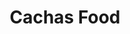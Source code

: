 ---
title: Cachas Food 
img: Cachas Food.png
prize: $$
size: XL
description: Una hamburguesería ideal para comida con amigos, muy bien ambientada, con un estilo pick‑and‑go que combina rapidez y buena onda.Hamburguesas de excelente sabor, tamaño grande, se notan hechas con dedicación y carne de buena calidad.Las Papas fritas tienen un gran sabor y cumplen con el conjunto.Servicio ágil, ideal para juntadas 
ranking: 2
ubicacion: Urquiza, Elpidio González y, M5519 Guaymallén, Mendoza
---